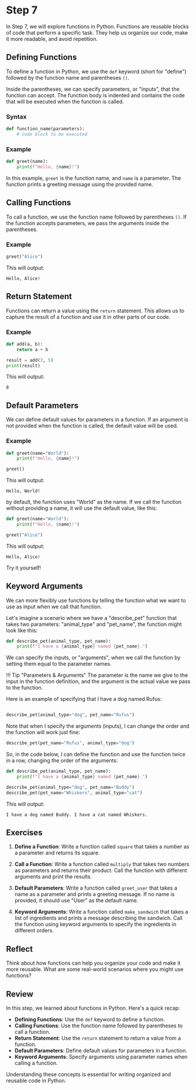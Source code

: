 # Step 7

In Step 7, we will explore functions in Python. Functions are reusable blocks of code that perform a specific task. They help us organize our code, make it more readable, and avoid repetition.

## Defining Functions

To define a function in Python, we use the `def` keyword (short for "define") followed by the function name and parentheses `()`. 

Inside the parentheses, we can specify parameters, or "inputs", that the function can accept. The function body is indented and contains the code that will be executed when the function is called.

### Syntax

```python
def function_name(parameters):
    # code block to be executed
```

### Example

```python
def greet(name):
    print(f"Hello, {name}!")
```

In this example, `greet` is the function name, and `name` is a parameter. The function prints a greeting message using the provided name.

## Calling Functions

To call a function, we use the function name followed by parentheses `()`. If the function accepts parameters, we pass the arguments inside the parentheses.

### Example

```python
greet("Alice")
```

This will output:

``` 
Hello, Alice!
```


## Return Statement

Functions can return a value using the `return` statement. This allows us to capture the result of a function and use it in other parts of our code.

### Example

```python
def add(a, b):
    return a + b

result = add(3, 5)
print(result)
```

This will output:

```
8
```

## Default Parameters

We can define default values for parameters in a function. If an argument is not provided when the function is called, the default value will be used.

### Example

```python
def greet(name="World"):
    print(f"Hello, {name}!")

greet()
```

This will output:

```
Hello, World!
```

by default, the function uses "World" as the name. If we call the function without providing a name, it will use the default value, like this:

```python
def greet(name="World"):
    print(f"Hello, {name}!")

greet("Alice")

```

This will output:

``` 
Hello, Alice!
```

Try it yourself!


## Keyword Arguments

We can more flexibly use functions by telling the function what we want to use as input when we call that function.

Let's imagine a scenario where we have a "describe_pet" function that takes two parameters: "animal_type" and "pet_name", the function might look like this:

```python
def describe_pet(animal_type, pet_name):
    print(f"I have a {animal_type} named {pet_name}.")
```

We can specify the inputs, or "arguments", when we call the function by setting them equal to the parameter names. 

!!! Tip "Parameters & Arguments"
    The parameter is the name we give to the input in the function definition, and the argument is the actual value we pass to the function.

Here is an example of specifying that I have a dog named Rufus:
```python

describe_pet(animal_type="dog", pet_name="Rufus")
```

Note that when I specify the arguments (inputs), I can change the order and the function will work just fine:

```python
describe_pet(pet_name="Rufus", animal_type="dog")
```

So, in the code below, I can define the function and use the function twice in a row, changing the order of the arguments:

```python
def describe_pet(animal_type, pet_name):
    print(f"I have a {animal_type} named {pet_name}.")

describe_pet(animal_type="dog", pet_name="Buddy")
describe_pet(pet_name="Whiskers", animal_type="cat")
```

This will output:

```
I have a dog named Buddy. I have a cat named Whiskers.
```


## Exercises

1. **Define a Function**: Write a function called `square` that takes a number as a parameter and returns its square.

2. **Call a Function**: Write a function called `multiply` that takes two numbers as parameters and returns their product. Call the function with different arguments and print the results.

3. **Default Parameters**: Write a function called `greet_user` that takes a name as a parameter and prints a greeting message. If no name is provided, it should use "User" as the default name.

4. **Keyword Arguments**: Write a function called `make_sandwich` that takes a list of ingredients and prints a message describing the sandwich. Call the function using keyword arguments to specify the ingredients in different orders.

## Reflect

Think about how functions can help you organize your code and make it more reusable. What are some real-world scenarios where you might use functions?

## Review

In this step, we learned about functions in Python. Here's a quick recap:

- **Defining Functions**: Use the `def` keyword to define a function.
- **Calling Functions**: Use the function name followed by parentheses to call a function.
- **Return Statement**: Use the `return` statement to return a value from a function.
- **Default Parameters**: Define default values for parameters in a function.
- **Keyword Arguments**: Specify arguments using parameter names when calling a function.

Understanding these concepts is essential for writing organized and reusable code in Python.
